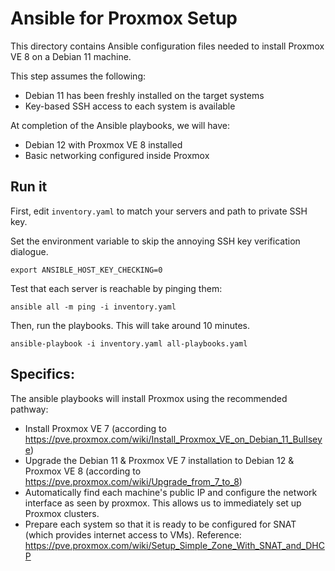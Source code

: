 # Ansible for Proxmox Setup

This directory contains Ansible configuration files needed to install Proxmox VE 8 on a Debian 11 machine.

This step assumes the following:
+ Debian 11 has been freshly installed on the target systems
+ Key-based SSH access to each system is available

At completion of the Ansible playbooks, we will have:
+ Debian 12 with Proxmox VE 8 installed
+ Basic networking configured inside Proxmox

## Run it

First, edit `inventory.yaml` to match your servers and path to private SSH key.

Set the environment variable to skip the annoying SSH key verification dialogue.
```
export ANSIBLE_HOST_KEY_CHECKING=0
```

Test that each server is reachable by pinging them:
```
ansible all -m ping -i inventory.yaml
```

Then, run the playbooks. This will take around 10 minutes.

```
ansible-playbook -i inventory.yaml all-playbooks.yaml
```

## Specifics:

The ansible playbooks will install Proxmox using the recommended pathway:
+ Install Proxmox VE 7 (according to https://pve.proxmox.com/wiki/Install_Proxmox_VE_on_Debian_11_Bullseye)
+ Upgrade the Debian 11 & Proxmox VE 7 installation to Debian 12 & Proxmox VE 8 (according to https://pve.proxmox.com/wiki/Upgrade_from_7_to_8)
+ Automatically find each machine's public IP and configure the network interface as seen by proxmox. This allows us to immediately set up Proxmox clusters.
+ Prepare each system so that it is ready to be configured for SNAT (which provides internet access to VMs). Reference: https://pve.proxmox.com/wiki/Setup_Simple_Zone_With_SNAT_and_DHCP



